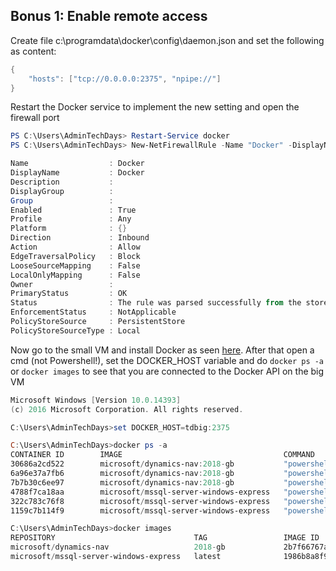 ## Bonus 1: Enable remote access
Create file c:\programdata\docker\config\daemon.json and set the following as content:
```PowerShell
{
    "hosts": ["tcp://0.0.0.0:2375", "npipe://"] 
}
```
Restart the Docker service to implement the new setting and open the firewall port
```PowerShell
PS C:\Users\AdminTechDays> Restart-Service docker
PS C:\Users\AdminTechDays> New-NetFirewallRule -Name "Docker" -DisplayName "Docker" -Enabled True -Direction Inbound -Action Allow -LocalPort 2375 -Protocol TCP

Name                  : Docker
DisplayName           : Docker
Description           :
DisplayGroup          :
Group                 :
Enabled               : True
Profile               : Any
Platform              : {}
Direction             : Inbound
Action                : Allow
EdgeTraversalPolicy   : Block
LooseSourceMapping    : False
LocalOnlyMapping      : False
Owner                 :
PrimaryStatus         : OK
Status                : The rule was parsed successfully from the store. (65536)
EnforcementStatus     : NotApplicable
PolicyStoreSource     : PersistentStore
PolicyStoreSourceType : Local
```
Now go to the small VM and install Docker as seen [here](https://ve.link/t2mre). After that open a cmd (not Powershell!), set the DOCKER_HOST variable and do `docker ps -a` or `docker images` to see that you are connected to the Docker API on the big VM
```PowerShell
Microsoft Windows [Version 10.0.14393]
(c) 2016 Microsoft Corporation. All rights reserved.

C:\Users\AdminTechDays>set DOCKER_HOST=tdbig:2375

C:\Users\AdminTechDays>docker ps -a
CONTAINER ID        IMAGE                                    COMMAND                  CREATED             STATUS                            PORTS               NAMES
30686a2cd522        microsoft/dynamics-nav:2018-gb           "powershell -Command…"   8 hours ago         Exited (1073807364) 7 hours ago                       bc-external_nav_1_e531701a9ccb
6a96e37a7fb6        microsoft/dynamics-nav:2018-gb           "powershell -Command…"   8 hours ago         Exited (1073807364) 7 hours ago                       bc-external_nav-test_1_4a241828df40
7b7b30c6ee97        microsoft/dynamics-nav:2018-gb           "powershell -Command…"   8 hours ago         Exited (1073807364) 7 hours ago                       bc-external_nav-staging_1_4495eeca3b1a
4788f7ca18aa        microsoft/mssql-server-windows-express   "powershell -Command…"   9 hours ago         Exited (1073807364) 7 hours ago                       bc-external_sql-staging_1_466e42b4810d
322c783c76f8        microsoft/mssql-server-windows-express   "powershell -Command…"   9 hours ago         Exited (1073807364) 7 hours ago                       bc-external_sql-test_1_81f791c2b742
1159c7b114f9        microsoft/mssql-server-windows-express   "powershell -Command…"   9 hours ago         Exited (1073807364) 7 hours ago                       bc-external_sql_1_f41f22f8daea

C:\Users\AdminTechDays>docker images
REPOSITORY                               TAG                 IMAGE ID            CREATED             SIZE
microsoft/dynamics-nav                   2018-gb             2b7f66767af6        6 weeks ago         17.8GB
microsoft/mssql-server-windows-express   latest              1986b8a8f950        10 months ago       13.8GB
``` 